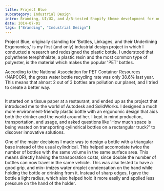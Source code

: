 ```yaml
---
title: Project Blue
subcategory: Industrial Design
intro: Branding, UI/UX, and A/B-tested Shopify theme development for one of India's most popular online fashion stores.
date: 2014-07-01
tags: ["Branding", "Industrial Design"]
---
```


Project Blue, originally standing for 'Bottles, Linkages, and their Underlining Ergonomics,' is my first (and only) industrial design project in which I conducted a research and redesigned the plastic bottle. I understood that polyethene terephthalate, a plastic resin and the most common type of polyester, is the material which makes the popular 'PET' bottles.

According to the National Association for PET Container Resources (NAPCOR), the gross water bottle recycling rate was only 38.6% last year. This means that almost 2 out of 3 bottles are pollution our planet, and I tried to create a better way.

<div class="two-images">
	<div><img alt="" src="/images/portfolio/project-blue@2x.png"></div>
	<div><img alt="" src="/images/projects/project-blue/1.png"></div>
</div>

It started on a tissue paper at a restaurant, and ended up as the project that introduced me to the world of Autodesk and SolidWorks. I designed a much more environment-friendly plastic bottle with an ergonomic design that aids both the drinker and the world around her. I kept in mind production, transportation, and usage, and asked questions like 'How much space is being wasted on transporting cylindrical bottles on a rectangular truck?' to discover innovative solutions.

One of the major decisions I made was to design a bottle with a triangular base instead of the usual cylindrical. This helped accomodate twice the number of bottles with the same volume in the same surface area. This means directly halving the transporation costs, since double the number of bottles can now travel in the same vehicle. This was also tested to have a good grip, and min- imizes water droplet condensation on the hand while holding the bottle or drinking from it. Instead of sharp edges, I gave the bottle a light radius, which also helped hold it more easily and applied less pressure on the hand of the holder.

<div class="two-images">
	<div><img alt="" src="/images/projects/project-blue/2.jpg"></div>
	<div><img alt="" src="/images/projects/project-blue/3.jpg"></div>
</div>
<div class="two-images">
	<div><img alt="" src="/images/projects/project-blue/4.jpg"></div>
	<div><img alt="" src="/images/projects/project-blue/5.jpg"></div>
</div>
<div class="two-images">
	<div><img alt="" src="/images/projects/project-blue/sketch.jpg"></div>
	<div><img alt="" src="/images/projects/project-blue/sketch2.jpg"></div>
</div>